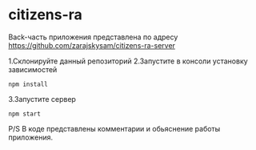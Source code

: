 # citizens-ra

Back-часть приложения представлена по адресу https://github.com/zarajskysam/citizens-ra-server

1.Склонируйте данный репозиторий 
2.Запустите в консоли установку зависимостей 
```
npm install
```
3.Запустите сервер
```
npm start
```


P/S В коде представлены комментарии и обьяснение работы приложения.
